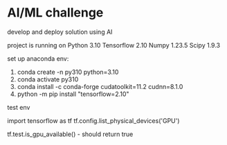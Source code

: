 # AI/ML challenge
 develop and deploy solution using AI


project is running on 
Python 3.10
Tensorflow 2.10
Numpy 1.23.5
Scipy 1.9.3


set up anaconda env:

1. conda create -n py310 python=3.10
2. conda activate py310
3. conda install -c conda-forge cudatoolkit=11.2 cudnn=8.1.0
4. python -m pip install "tensorflow=2.10"

test env

import tensorflow as tf
tf.config.list_physical_devices('GPU')

tf.test.is_gpu_available() - should return true